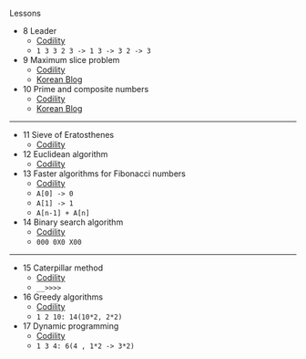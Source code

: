 Lessons
- 8 Leader
    - [Codility](https://codility.com/media/train/6-Leader.pdf)
    - `1 3 3 2 3 -> 1 3 -> 3 2 -> 3`
- 9 Maximum slice problem
    - [Codility](https://codility.com/media/train/7-MaxSlice.pdf)
    - [Korean Blog](https://m.blog.naver.com/PostView.nhn?blogId=1net1&logNo=221257545371&proxyReferer=https:%2F%2Fwww.google.com%2F)
- 10 Prime and composite numbers
    - [Codility](https://codility.com/media/train/8-PrimeNumbers.pdf)
    - [Korean Blog](https://velog.io/@ahj1592/Codility-10.-Prime-and-composite-number)
---
- 11 Sieve of Eratosthenes
    - [Codility](https://codility.com/media/train/9-Sieve.pdf)
- 12 Euclidean algorithm
    - [Codility](https://codility.com/media/train/10-Gcd.pdf)
- 13 Faster algorithms for Fibonacci numbers
    - [Codility](https://codility.com/media/train/11-Fibonacci.pdf)
    - `A[0] -> 0`
    - `A[1] -> 1`
    - `A[n-1] + A[n]`
- 14 Binary search algorithm
    - [Codility](https://codility.com/media/train/12-BinarySearch.pdf)
    - `000 0X0 X00`
---
- 15 Caterpillar method
    - [Codility](https://codility.com/media/train/13-CaterpillarMethod.pdf)
    - `__>>>>`
- 16 Greedy algorithms
    - [Codility](https://codility.com/media/train/14-GreedyAlgorithms.pdf)
    - `1 2 10: 14(10*2, 2*2)`
- 17 Dynamic programming
    - [Codility](https://codility.com/media/train/15-DynamicProgramming.pdf)
    - `1 3 4: 6(4 , 1*2 -> 3*2)`
